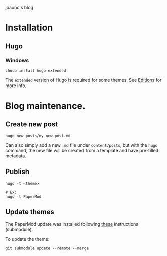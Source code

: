 joaonc's blog

# Installation
## Hugo
### Windows
```
choco install hugo-extended
```
The `extended` version of Hugo is required for some themes.
See [Editions](https://gohugo.io/installation/windows/#editions) for more info.

# Blog maintenance.
## Create new post

```
hugo new posts/my-new-post.md
```
Can also simply add a new `.md` file under `content/posts`, but with the `hugo` command, the new
file will be created from a template and have pre-filled metadata.


## Publish

```
hugo -t <theme>

# Ex:
hugo -t PaperMod
```

## Update themes

The PaperMod update was installed following
[these](https://github.com/adityatelange/hugo-PaperMod/wiki/Installation#method-2) instructions
(submodule).

To update the theme:
```
git submodule update --remote --merge
```
